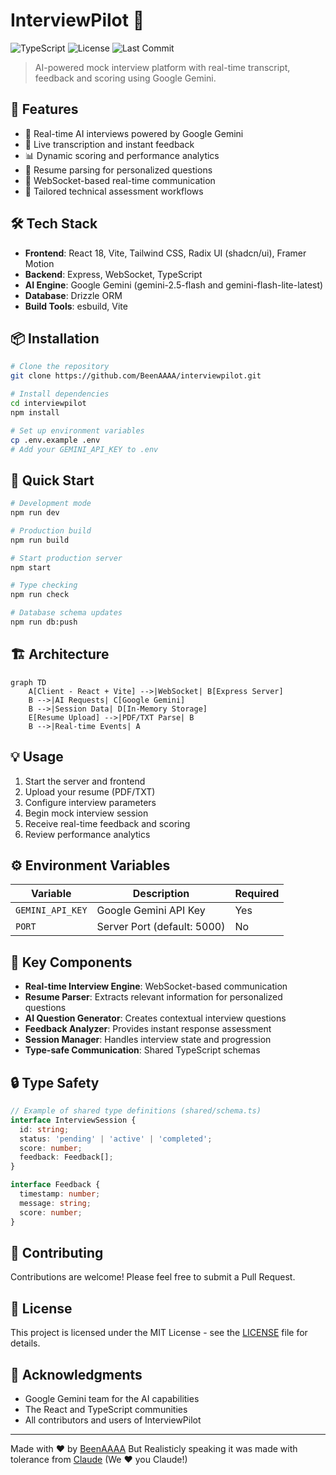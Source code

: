 # InterviewPilot 🎯

![TypeScript](https://img.shields.io/badge/TypeScript-92%25-blue)
![License](https://img.shields.io/github/license/BeenAAAA/interviewpilot)
![Last Commit](https://img.shields.io/github/last-commit/BeenAAAA/interviewpilot)

> AI-powered mock interview platform with real-time transcript, feedback and scoring using Google Gemini.

## 🚀 Features

- 🤖 Real-time AI interviews powered by Google Gemini
- 📝 Live transcription and instant feedback
- 📊 Dynamic scoring and performance analytics
- 📎 Resume parsing for personalized questions
- 🔄 WebSocket-based real-time communication
- 🎯 Tailored technical assessment workflows

## 🛠️ Tech Stack

- **Frontend**: React 18, Vite, Tailwind CSS, Radix UI (shadcn/ui), Framer Motion
- **Backend**: Express, WebSocket, TypeScript
- **AI Engine**: Google Gemini (gemini-2.5-flash and gemini-flash-lite-latest)
- **Database**: Drizzle ORM
- **Build Tools**: esbuild, Vite

## 📦 Installation

```bash
# Clone the repository
git clone https://github.com/BeenAAAA/interviewpilot.git

# Install dependencies
cd interviewpilot
npm install

# Set up environment variables
cp .env.example .env
# Add your GEMINI_API_KEY to .env
```

## 🚀 Quick Start

```bash
# Development mode
npm run dev

# Production build
npm run build

# Start production server
npm start

# Type checking
npm run check

# Database schema updates
npm run db:push
```

## 🏗️ Architecture

```mermaid
graph TD
    A[Client - React + Vite] -->|WebSocket| B[Express Server]
    B -->|AI Requests| C[Google Gemini]
    B -->|Session Data| D[In-Memory Storage]
    E[Resume Upload] -->|PDF/TXT Parse| B
    B -->|Real-time Events| A
```

## 💡 Usage

1. Start the server and frontend
2. Upload your resume (PDF/TXT)
3. Configure interview parameters
4. Begin mock interview session
5. Receive real-time feedback and scoring
6. Review performance analytics

## ⚙️ Environment Variables

| Variable | Description | Required |
|----------|-------------|----------|
| `GEMINI_API_KEY` | Google Gemini API Key | Yes |
| `PORT` | Server Port (default: 5000) | No |

## 🧰 Key Components

- **Real-time Interview Engine**: WebSocket-based communication
- **Resume Parser**: Extracts relevant information for personalized questions
- **AI Question Generator**: Creates contextual interview questions
- **Feedback Analyzer**: Provides instant response assessment
- **Session Manager**: Handles interview state and progression
- **Type-safe Communication**: Shared TypeScript schemas

## 🔒 Type Safety

```typescript
// Example of shared type definitions (shared/schema.ts)
interface InterviewSession {
  id: string;
  status: 'pending' | 'active' | 'completed';
  score: number;
  feedback: Feedback[];
}

interface Feedback {
  timestamp: number;
  message: string;
  score: number;
}
```

## 🤝 Contributing

Contributions are welcome! Please feel free to submit a Pull Request.

## 📄 License

This project is licensed under the MIT License - see the [LICENSE](LICENSE) file for details.

## 🙏 Acknowledgments

- Google Gemini team for the AI capabilities
- The React and TypeScript communities
- All contributors and users of InterviewPilot

---

Made with ❤️ by [BeenAAAA](https://github.com/BeenAAAA)
But Realisticly speaking it was made with tolerance from [Claude](https://github.com/Claude) (We ❤️ you Claude!)
